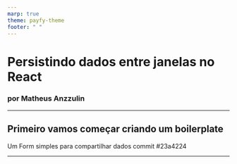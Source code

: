 ```yaml
---
marp: true
theme: payfy-theme
footer: " "
---
```

<!-- _class: lead -->
# Persistindo dados entre janelas no React
### por Matheus Anzzulin
---

## Primeiro vamos começar criando um boilerplate
Um Form simples para compartilhar dados
commit #23a4224

---
